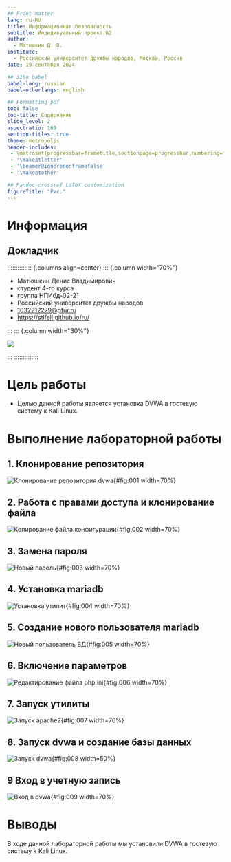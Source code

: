 ```yaml
---
## Front matter
lang: ru-RU
title: Информационная безопасность
subtitle: Индидивуальный проект №2
author:
  - Матюшкин Д. В.
institute:
  - Российский университет дружбы народов, Москва, Россия
date: 19 сентября 2024

## i18n babel
babel-lang: russian
babel-otherlangs: english

## Formatting pdf
toc: false
toc-title: Содержание
slide_level: 2
aspectratio: 169
section-titles: true
theme: metropolis
header-includes:
 - \metroset{progressbar=frametitle,sectionpage=progressbar,numbering=fraction}
 - '\makeatletter'
 - '\beamer@ignorenonframefalse'
 - '\makeatother'

## Pandoc-crossref LaTeX customization
figureTitle: "Рис."
---
```


# Информация

## Докладчик

:::::::::::::: {.columns align=center}
::: {.column width="70%"}

  * Матюшкин Денис Владимирович
  * студент 4-го курса
  * группа НПИбд-02-21
  * Российский университет дружбы народов
  * [1032212279@pfur.ru](mailto:1032212279@pfur.ru)
  * <https://stifell.github.io/ru/>

:::
::: {.column width="30%"}

![](./image/mat.jpg)

:::
::::::::::::::

# Цель работы

- Целью данной работы является установка DVWA в гостевую систему к Kali Linux.

# Выполнение лабораторной работы

## 1. Клонирование репозитория

![Клонирование репозитория dvwa](../report/image/1.png){#fig:001 width=70%}

## 2. Работа с правами доступа и клонирование файла

![Копирование файла конфигурации](../report/image/2.png){#fig:002 width=70%}

## 3. Замена пароля

![Новый пароль](../report/image/3.png){#fig:003 width=70%}

## 4. Установка mariadb

![Установка утилит](../report/image/4.png){#fig:004 width=70%}

## 5. Создание нового пользователя mariadb

![Новый пользователь БД](../report/image/5.png){#fig:005 width=70%}

## 6. Включение параметров

![Редактирование файла php.ini](../report/image/6.png){#fig:006 width=70%}

## 7. Запуск утилиты

![Запуск apache2](../report/image/7.png){#fig:007 width=70%}

## 8. Запуск dvwa и создание базы данных

![Запуск dvwa](../report/image/8.png){#fig:008 width=50%}

## 9 Вход в учетную запись

![Вход в dvwa](../report/image/9.png){#fig:009 width=70%}

# Выводы

В ходе данной лабораторной работы мы установили DVWA в гостевую систему к Kali Linux.